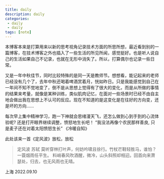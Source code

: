 ```yaml
---
title: daily
description: daily
categories:
 - daily
 - daily
tags: [note]
---
```

本博客本来是打算用来以新的思考视角记录技术方面的所思所想，最近看到别的一篇博客，在技术博客之外也插入了一些生活的所见所闻，感觉挺好。也是听人说自己的生活如果自己不记录，也就在无形中消失了。所以，打算偶尔也记录一些日常。


又是一年中秋佳节，同时比较特殊的是同一天是教师节。想想看，能记起来的老师已经没有几个了，去年中秋还喝着啤酒赏着月，恍如昨日。只是我能感觉到自己在一年间不知不觉地变了，倒不是从思想上觉得有了很大的变化，而是从所做的事情的结果来考量，就像是某种训练，类似肌肉记忆，在面对一些场景时已经不由自主地会做出我在思想上不认可的反应。现在不知道的是这变化是在往好的方向变，还是坏的方向......

每次早上集中精神学习，跑一下神就会思绪漫天飞，还怎么做到心到手到的心流体验呢?
还是打开眼界继续调整，愤怒地生长吧！
 “我没法再像个农民那样善良, 只是麦子还在对着太阳愤怒生长” 《冷暖自知》

此处该来一首《定风波》放松，放松


> 定风波
苏轼
莫听穿林打叶声，何妨吟啸且徐行。竹杖芒鞋轻胜马，谁怕？一蓑烟雨任平生。
料峭春风吹酒醒，微冷，山头斜照却相迎。回首向来萧瑟处，归去，也无风雨也无晴。

上海 2022.09.10
